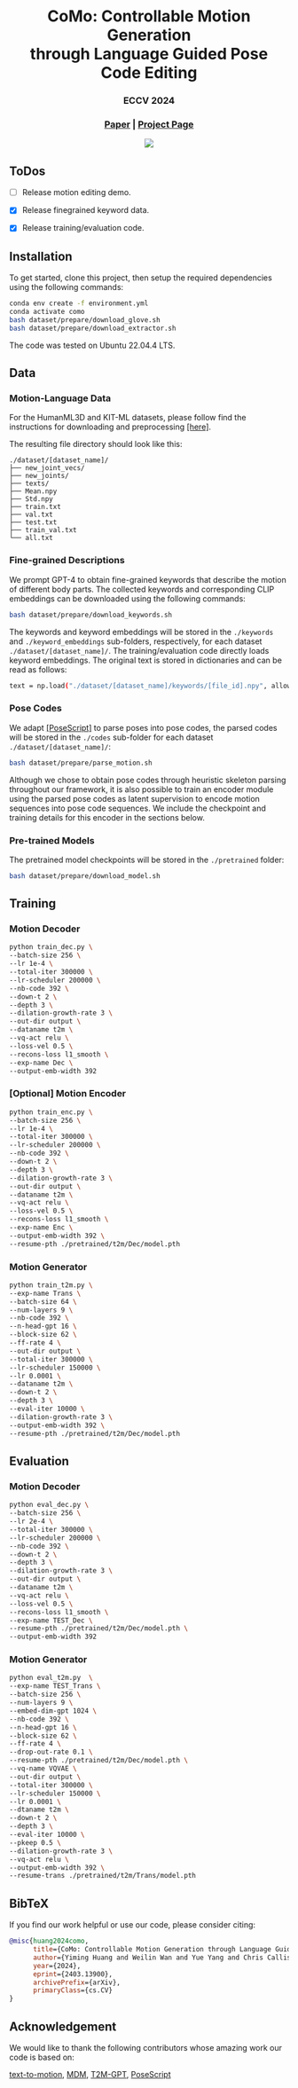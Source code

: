 <p align="center">
  <h1 align="center">CoMo: Controllable Motion Generation<br> through Language Guided Pose Code Editing</h1>
  <h3 align="center">ECCV 2024</h3>
  <h3 align="center"><a href="https://arxiv.org/abs/2403.13900">Paper</a> | <a href="https://yh2371.github.io/como/">Project Page</a> </h3>
  <div align="center"></div>
</p>

<div align="center">
  <img src="assets/como_teaser.gif" />
</div>

## ToDos

- [ ] Release motion editing demo.

- [x] Release finegrained keyword data.

- [x] Release training/evaluation code. 

## Installation

To get started, clone this project, then setup the required dependencies using the following commands:

```bash
conda env create -f environment.yml
conda activate como
bash dataset/prepare/download_glove.sh
bash dataset/prepare/download_extractor.sh
```

The code was tested on Ubuntu 22.04.4 LTS.

## Data

### Motion-Language Data

For the HumanML3D and KIT-ML datasets, please follow find the instructions for downloading and preprocessing [[here]](https://github.com/EricGuo5513/HumanML3D).   

The resulting file directory should look like this:  
```
./dataset/[dataset_name]/
├── new_joint_vecs/
├── new_joints/
├── texts/
├── Mean.npy 
├── Std.npy 
├── train.txt
├── val.txt
├── test.txt
├── train_val.txt
└── all.txt
```

### Fine-grained Descriptions

We prompt GPT-4 to obtain fine-grained keywords that describe the motion of different body parts. The collected keywords and corresponding CLIP embeddings can be downloaded using the following commands:

```bash
bash dataset/prepare/download_keywords.sh
```

The keywords and keyword embeddings will be stored in the `./keywords` and `./keyword_embeddings` sub-folders, respectively, for each dataset `./dataset/[dataset_name]/`. The training/evaluation code directly loads keyword embeddings. The original text is stored in dictionaries and can be read as follows: 

```bash
text = np.load("./dataset/[dataset_name]/keywords/[file_id].npy", allow_pickle = True).item()
```

### Pose Codes

We adapt [[PoseScript]](https://github.com/EricGuo5513/HumanML3D) to parse poses into pose codes, the parsed codes will be stored in the `./codes` sub-folder for each dataset `./dataset/[dataset_name]/`:

```bash
bash dataset/prepare/parse_motion.sh
```

Although we chose to obtain pose codes through heuristic skeleton parsing throughout our framework, it is also possible to train an encoder module using the parsed pose codes as latent supervision to encode motion sequences into pose code sequences. We include the checkpoint and training details for this encoder in the sections below.

### Pre-trained Models 

The pretrained model checkpoints will be stored in the `./pretrained` folder:

```bash
bash dataset/prepare/download_model.sh
```

## Training

### Motion Decoder 

```bash
python train_dec.py \
--batch-size 256 \
--lr 1e-4 \
--total-iter 300000 \
--lr-scheduler 200000 \
--nb-code 392 \
--down-t 2 \
--depth 3 \
--dilation-growth-rate 3 \
--out-dir output \
--dataname t2m \
--vq-act relu \
--loss-vel 0.5 \
--recons-loss l1_smooth \
--exp-name Dec \
--output-emb-width 392
```

### [Optional] Motion Encoder

```bash
python train_enc.py \
--batch-size 256 \
--lr 1e-4 \
--total-iter 300000 \
--lr-scheduler 200000 \
--nb-code 392 \
--down-t 2 \
--depth 3 \
--dilation-growth-rate 3 \
--out-dir output \
--dataname t2m \
--vq-act relu \
--loss-vel 0.5 \
--recons-loss l1_smooth \
--exp-name Enc \
--output-emb-width 392 \
--resume-pth ./pretrained/t2m/Dec/model.pth
```

### Motion Generator

```bash
python train_t2m.py \
--exp-name Trans \
--batch-size 64 \
--num-layers 9 \ 
--nb-code 392 \
--n-head-gpt 16 \ 
--block-size 62 \
--ff-rate 4 \ 
--out-dir output \
--total-iter 300000 \
--lr-scheduler 150000 \
--lr 0.0001 \
--dataname t2m \
--down-t 2 \
--depth 3 \
--eval-iter 10000 \
--dilation-growth-rate 3 \
--output-emb-width 392 \
--resume-pth ./pretrained/t2m/Dec/model.pth 
```

## Evaluation

### Motion Decoder

```bash
python eval_dec.py \
--batch-size 256 \
--lr 2e-4 \
--total-iter 300000 \
--lr-scheduler 200000 \
--nb-code 392 \
--down-t 2 \
--depth 3 \
--dilation-growth-rate 3 \
--out-dir output \
--dataname t2m \
--vq-act relu \
--loss-vel 0.5 \
--recons-loss l1_smooth \
--exp-name TEST_Dec \
--resume-pth ./pretrained/t2m/Dec/model.pth \
--output-emb-width 392
```

### Motion Generator

```bash
python eval_t2m.py  \
--exp-name TEST_Trans \
--batch-size 256 \
--num-layers 9 \
--embed-dim-gpt 1024 \
--nb-code 392 \
--n-head-gpt 16 \
--block-size 62 \
--ff-rate 4 \
--drop-out-rate 0.1 \
--resume-pth ./pretrained/t2m/Dec/model.pth \
--vq-name VQVAE \
--out-dir output \
--total-iter 300000 \
--lr-scheduler 150000 \
--lr 0.0001 \
--dtaname t2m \
--down-t 2 \
--depth 3 \
--eval-iter 10000 \
--pkeep 0.5 \
--dilation-growth-rate 3 \
--vq-act relu \
--output-emb-width 392 \
--resume-trans ./pretrained/t2m/Trans/model.pth
```

## BibTeX
If you find our work helpful or use our code, please consider citing:
```bibtex
@misc{huang2024como,
      title={CoMo: Controllable Motion Generation through Language Guided Pose Code Editing}, 
      author={Yiming Huang and Weilin Wan and Yue Yang and Chris Callison-Burch and Mark Yatskar and Lingjie Liu},
      year={2024},
      eprint={2403.13900},
      archivePrefix={arXiv},
      primaryClass={cs.CV}
}
```

## Acknowledgement

We would like to thank the following contributors whose amazing work our code is based on:

[text-to-motion](https://github.com/EricGuo5513/text-to-motion), [MDM](https://github.com/GuyTevet/motion-diffusion-model), [T2M-GPT](https://github.com/Mael-zys/T2M-GPT), [PoseScript](https://github.com/naver/posescript)
